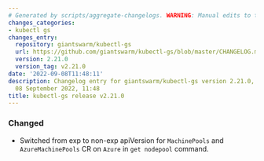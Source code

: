 ```yaml
---
# Generated by scripts/aggregate-changelogs. WARNING: Manual edits to this files will be overwritten.
changes_categories:
- kubectl gs
changes_entry:
  repository: giantswarm/kubectl-gs
  url: https://github.com/giantswarm/kubectl-gs/blob/master/CHANGELOG.md#2210---2022-09-08
  version: 2.21.0
  version_tag: v2.21.0
date: '2022-09-08T11:48:11'
description: Changelog entry for giantswarm/kubectl-gs version 2.21.0, published on
  08 September 2022, 11:48
title: kubectl-gs release v2.21.0
---
```


### Changed
- Switched from exp to non-exp apiVersion for `MachinePools` and `AzureMachinePools` CR on `Azure` in `get nodepool` command.
